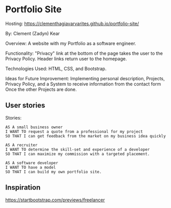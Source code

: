 # Portfolio Site

Hosting: https://clementhagiavarvarites.github.io/portfolio-site/

By: Clement (Zadyn) Kear

Overview: A website with my Portfolio as a software engineer.

Functionality: "Privacy" link at the bottom of the page takes the user to the Privacy Policy. Header links return user to the homepage.

Technologies Used: HTML, CSS, and Bootstrap.

Ideas for Future Improvement: Implementing personal description, Projects, Privacy Policy, and a System to receive information from the contact form Once the other Projects are done.

## User stories

Stories:

```
AS A small business owner
I WANT TO request a quote from a professional for my project
SO THAT I can get feedback from the market on my business idea quickly

AS A recruiter
I WANT TO determine the skill-set and experience of a developer
SO THAT I can maximize my commission with a targeted placement.

AS A software developer
I WANT TO have a model
SO THAT I can build my own portfolio site.
```

## Inspiration

https://startbootstrap.com/previews/freelancer
